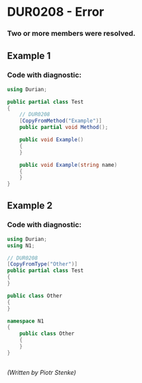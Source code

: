 # DUR0208 - Error
### Two or more members were resolved.

## Example 1

### Code with diagnostic:

```csharp
using Durian;

public partial class Test
{
	// DUR0208
	[CopyFromMethod("Example")]
	public partial void Method();

	public void Example()
	{
	}

	public void Example(string name)
	{
	}
}

```

## Example 2

### Code with diagnostic:

```csharp
using Durian;
using N1;

// DUR0208
[CopyFromType("Other")]
public partial class Test
{
}

public class Other
{
}

namespace N1
{
	public class Other
	{
	}
}

```

##

*\(Written by Piotr Stenke\)*